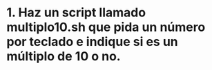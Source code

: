 # 1. Haz un script llamado multiplo10.sh que pida un número por teclado e indique si es un múltiplo de 10 o no.
